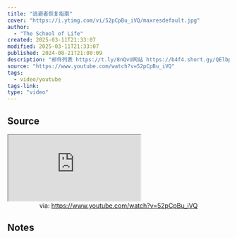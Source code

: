 ```yaml
---
title: "逃避者恢复指南"
cover: "https://i.ytimg.com/vi/52pCpBu_iVQ/maxresdefault.jpg"
author:
  - "The School of Life"
created: 2025-03-11T21:33:07
modified: 2025-03-11T21:33:07
published: 2024-08-21T21:00:09
description: "邮件列表 https://t.ly/8nQvU网站 https://b4f4.short.gy/QElbpO应用程序 https://t.ly/kpfDa博客 https://t.ly/DhSrw播放列表 http://bit.ly/TSOLrelationshipsFacebook: https://www.facebook.com/theschooloflifelondon/  T"
source: "https://www.youtube.com/watch?v=52pCpBu_iVQ"
tags:
  - video/youtube
tags-link:
type: "video"
---
```

## Source

<iframe src="https://www.youtube.com/embed/52pCpBu_iVQ" allow="accelerometer; autoplay; clipboard-write; encrypted-media; gyroscope; picture-in-picture; web-share" referrerpolicy="strict-origin-when-cross-origin" allowfullscreen></iframe>
<center>via: <a href='https://www.youtube.com/watch?v=52pCpBu_iVQ' target='_blank' class='external-link'>https://www.youtube.com/watch?v=52pCpBu_iVQ</a></center>

## Notes


